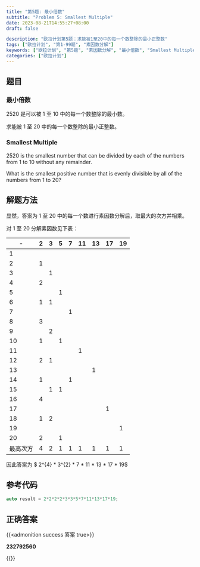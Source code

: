 ```yaml
---
title: "第5题: 最小倍数"
subtitle: "Problem 5: Smallest Multiple"
date: 2023-08-21T14:55:27+08:00
draft: false

description: "欧拉计划第5题：求能被1至20中的每一个数整除的最小正整数"
tags: ["欧拉计划", "第1-99题", "素因数分解"]
keywords: ["欧拉计划", "第5题", "素因数分解", "最小倍数", "Smallest Multiple"]
categories: ["欧拉计划"]
---
```

## 题目

### 最小倍数

$2520$ 是可以被 $1$ 至 $10$ 中的每一个数整除的最小数。

求能被 $1$ 至 $20$ 中的每一个数整除的最小正整数。

### Smallest Multiple

$2520$ is the smallest number that can be divided by each of the numbers from $1$ to $10$ without any remainder.

What is the smallest positive number that is evenly divisible by all of the numbers from $1$ to $20$?

## 解题方法

显然，答案为 $1$ 至 $20$ 中的每一个数进行素因数分解后，取最大的次方并相乘。

对 $1$ 至 $20$ 分解素因数见下表：

|-|2|3|5|7|11|13|17|19|
|-|-|-|-|-|--|--|--|--|
|1|||||||||
|2|1||||||||
|3||1|||||||
|4|2||||||||
|5|||1||||||
|6|1|1|||||||
|7||||1|||||
|8|3||||||||
|9||2|||||||
|10|1||1||||||
|11|||||1||||
|12|2|1|||||||
|13||||||1|||
|14|1|||1|||||
|15||1|1||||||
|16|4||||||||
|17|||||||1||
|18|1|2|||||||
|19||||||||1|
|20|2||1||||||
|最高次方|4|2|1|1|1|1|1|1|

因此答案为 $ 2^{4} * 3^{2} * 7 * 11 * 13 * 17 * 19$

## 参考代码

```cpp
auto result = 2*2*2*2*3*3*5*7*11*13*17*19;
```

<div class="hide">

## 正确答案

{{<admonition success 答案 true>}}

**232792560**

{{</admonition >}}

</div>